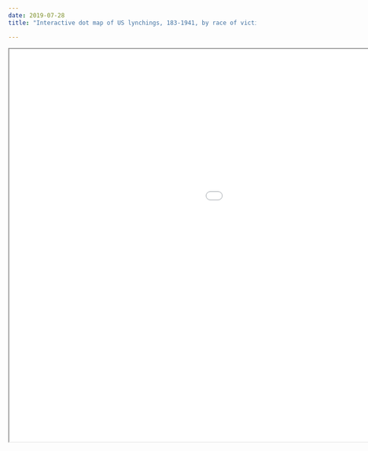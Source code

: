 ```yaml
---
date: 2019-07-28
title: "Interactive dot map of US lynchings, 183-1941, by race of victim - with searchable data and time scroll"

---
```


<iframe src="content/post/rmark/lynching_dot_map_filter.html" width="1400px" height="800px"></iframe>

